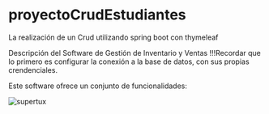 # proyectoCrudEstudiantes
La realización de un Crud utilizando spring boot con thymeleaf

Descripción del Software de Gestión de Inventario y Ventas
!!!Recordar que lo primero es configurar la conexión a la base de datos, con sus propias crendenciales. 

Este software ofrece un conjunto de funcionalidades:

![supertux](https://github.com/ricardogomez99/proyectoCrudEstudiantes/assets/92341478/0fa82ed7-a7e8-4090-9fd2-a6d0ee86e920)

